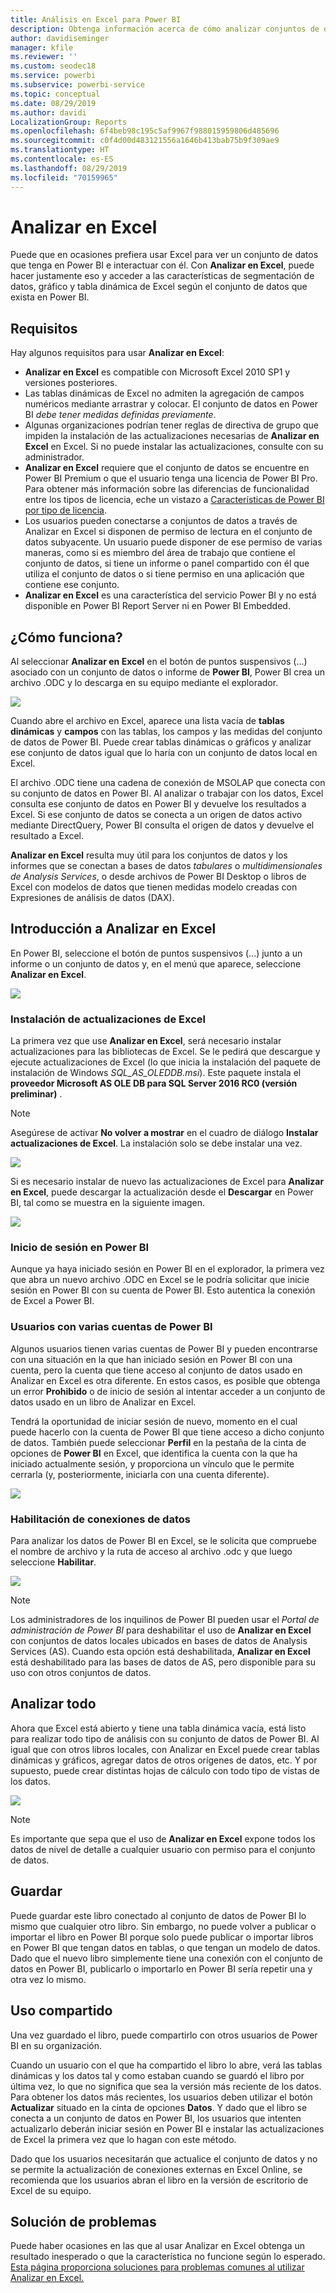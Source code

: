 ```yaml
---
title: Análisis en Excel para Power BI
description: Obtenga información acerca de cómo analizar conjuntos de datos de Power BI en Excel
author: davidiseminger
manager: kfile
ms.reviewer: ''
ms.custom: seodec18
ms.service: powerbi
ms.subservice: powerbi-service
ms.topic: conceptual
ms.date: 08/29/2019
ms.author: davidi
LocalizationGroup: Reports
ms.openlocfilehash: 6f4beb98c195c5af9967f988015959806d485696
ms.sourcegitcommit: c0f4d00d483121556a1646b413bab75b9f309ae9
ms.translationtype: HT
ms.contentlocale: es-ES
ms.lasthandoff: 08/29/2019
ms.locfileid: "70159965"
---
```

# <a name="analyze-in-excel"></a>Analizar en Excel
Puede que en ocasiones prefiera usar Excel para ver un conjunto de datos que tenga en Power BI e interactuar con él. Con **Analizar en Excel**, puede hacer justamente eso y acceder a las características de segmentación de datos, gráfico y tabla dinámica de Excel según el conjunto de datos que exista en Power BI.

## <a name="requirements"></a>Requisitos
Hay algunos requisitos para usar **Analizar en Excel**:

* **Analizar en Excel** es compatible con Microsoft Excel 2010 SP1 y versiones posteriores.
* Las tablas dinámicas de Excel no admiten la agregación de campos numéricos mediante arrastrar y colocar. El conjunto de datos en Power BI *debe tener medidas definidas previamente*.
* Algunas organizaciones podrían tener reglas de directiva de grupo que impiden la instalación de las actualizaciones necesarias de **Analizar en Excel** en Excel. Si no puede instalar las actualizaciones, consulte con su administrador.
* **Analizar en Excel** requiere que el conjunto de datos se encuentre en Power BI Premium o que el usuario tenga una licencia de Power BI Pro. Para obtener más información sobre las diferencias de funcionalidad entre los tipos de licencia, eche un vistazo a [Características de Power BI por tipo de licencia](service-features-license-type.md). 
* Los usuarios pueden conectarse a conjuntos de datos a través de Analizar en Excel si disponen de permiso de lectura en el conjunto de datos subyacente.  Un usuario puede disponer de ese permiso de varias maneras, como si es miembro del área de trabajo que contiene el conjunto de datos, si tiene un informe o panel compartido con él que utiliza el conjunto de datos o si tiene permiso en una aplicación que contiene ese conjunto.
* **Analizar en Excel** es una característica del servicio Power BI y no está disponible en Power BI Report Server ni en Power BI Embedded. 

## <a name="how-does-it-work"></a>¿Cómo funciona?
Al seleccionar **Analizar en Excel** en el botón de puntos suspensivos (...) asociado con un conjunto de datos o informe de **Power BI**, Power BI crea un archivo .ODC y lo descarga en su equipo mediante el explorador.

![](media/service-analyze-in-excel/power-bi-analyze-in-excel.png)

Cuando abre el archivo en Excel, aparece una lista vacía de **tablas dinámicas** y **campos** con las tablas, los campos y las medidas del conjunto de datos de Power BI. Puede crear tablas dinámicas o gráficos y analizar ese conjunto de datos igual que lo haría con un conjunto de datos local en Excel.

El archivo .ODC tiene una cadena de conexión de MSOLAP que conecta con su conjunto de datos en Power BI. Al analizar o trabajar con los datos, Excel consulta ese conjunto de datos en Power BI y devuelve los resultados a Excel. Si ese conjunto de datos se conecta a un origen de datos activo mediante DirectQuery, Power BI consulta el origen de datos y devuelve el resultado a Excel.

**Analizar en Excel** resulta muy útil para los conjuntos de datos y los informes que se conectan a bases de datos *tabulares* o *multidimensionales de Analysis Services*, o desde archivos de Power BI Desktop o libros de Excel con modelos de datos que tienen medidas modelo creadas con Expresiones de análisis de datos (DAX).

## <a name="get-started-with-analyze-in-excel"></a>Introducción a Analizar en Excel
En Power BI, seleccione el botón de puntos suspensivos (...) junto a un informe o un conjunto de datos y, en el menú que aparece, seleccione **Analizar en Excel**.

![](media/service-analyze-in-excel/power-bi-analyze-menu.png)

### <a name="install-excel-updates"></a>Instalación de actualizaciones de Excel
La primera vez que use **Analizar en Excel**, será necesario instalar actualizaciones para las bibliotecas de Excel. Se le pedirá que descargue y ejecute actualizaciones de Excel (lo que inicia la instalación del paquete de instalación de Windows *SQL_AS_OLEDDB.msi*). Este paquete instala el **proveedor Microsoft AS OLE DB para SQL Server 2016 RC0 (versión preliminar)** .

> [!NOTE]
> Asegúrese de activar **No volver a mostrar** en el cuadro de diálogo **Instalar actualizaciones de Excel**. La instalación solo se debe instalar una vez.
> 
> 

![](media/service-analyze-in-excel/pbi_anlz_excel_dontshow.png)

Si es necesario instalar de nuevo las actualizaciones de Excel para **Analizar en Excel**, puede descargar la actualización desde el **Descargar** en Power BI, tal como se muestra en la siguiente imagen.

![](media/service-analyze-in-excel/pbi_anlz_excel_download_again.png)

### <a name="sign-in-to-power-bi"></a>Inicio de sesión en Power BI
Aunque ya haya iniciado sesión en Power BI en el explorador, la primera vez que abra un nuevo archivo .ODC en Excel se le podría solicitar que inicie sesión en Power BI con su cuenta de Power BI. Esto autentica la conexión de Excel a Power BI.

### <a name="users-with-multiple-power-bi-accounts"></a>Usuarios con varias cuentas de Power BI
Algunos usuarios tienen varias cuentas de Power BI y pueden encontrarse con una situación en la que han iniciado sesión en Power BI con una cuenta, pero la cuenta que tiene acceso al conjunto de datos usado en Analizar en Excel es otra diferente. En estos casos, es posible que obtenga un error **Prohibido** o de inicio de sesión al intentar acceder a un conjunto de datos usado en un libro de Analizar en Excel.

Tendrá la oportunidad de iniciar sesión de nuevo, momento en el cual puede hacerlo con la cuenta de Power BI que tiene acceso a dicho conjunto de datos. También puede seleccionar **Perfil** en la pestaña de la cinta de opciones de **Power BI** en Excel, que identifica la cuenta con la que ha iniciado actualmente sesión, y proporciona un vínculo que le permite cerrarla (y, posteriormente, iniciarla con una cuenta diferente).

![](media/service-analyze-in-excel/pbi_anlz_excel_profile.png)

### <a name="enable-data-connections"></a>Habilitación de conexiones de datos
Para analizar los datos de Power BI en Excel, se le solicita que compruebe el nombre de archivo y la ruta de acceso al archivo .odc y que luego seleccione **Habilitar**.

![](media/service-analyze-in-excel/pbi_anlz_excel_enable.png)

> [!NOTE]
> Los administradores de los inquilinos de Power BI pueden usar el *Portal de administración de Power BI* para deshabilitar el uso de **Analizar en Excel** con conjuntos de datos locales ubicados en bases de datos de Analysis Services (AS). Cuando esta opción está deshabilitada, **Analizar en Excel** está deshabilitado para las bases de datos de AS, pero disponible para su uso con otros conjuntos de datos.
> 
> 

## <a name="analyze-away"></a>Analizar todo
Ahora que Excel está abierto y tiene una tabla dinámica vacía, está listo para realizar todo tipo de análisis con su conjunto de datos de Power BI. Al igual que con otros libros locales, con Analizar en Excel puede crear tablas dinámicas y gráficos, agregar datos de otros orígenes de datos, etc. Y por supuesto, puede crear distintas hojas de cálculo con todo tipo de vistas de los datos.

![](media/service-analyze-in-excel/pbi_anlz_excel_chart.png)

> [!NOTE]
> Es importante que sepa que el uso de **Analizar en Excel** expone todos los datos de nivel de detalle a cualquier usuario con permiso para el conjunto de datos.
> 
> 

## <a name="save"></a>Guardar
Puede guardar este libro conectado al conjunto de datos de Power BI lo mismo que cualquier otro libro. Sin embargo, no puede volver a publicar o importar el libro en Power BI porque solo puede publicar o importar libros en Power BI que tengan datos en tablas, o que tengan un modelo de datos. Dado que el nuevo libro simplemente tiene una conexión con el conjunto de datos en Power BI, publicarlo o importarlo en Power BI sería repetir una y otra vez lo mismo.

## <a name="share"></a>Uso compartido
Una vez guardado el libro, puede compartirlo con otros usuarios de Power BI en su organización.

Cuando un usuario con el que ha compartido el libro lo abre, verá las tablas dinámicas y los datos tal y como estaban cuando se guardó el libro por última vez, lo que no significa que sea la versión más reciente de los datos. Para obtener los datos más recientes, los usuarios deben utilizar el botón **Actualizar** situado en la cinta de opciones **Datos**. Y dado que el libro se conecta a un conjunto de datos en Power BI, los usuarios que intenten actualizarlo deberán iniciar sesión en Power BI e instalar las actualizaciones de Excel la primera vez que lo hagan con este método.

Dado que los usuarios necesitarán que actualice el conjunto de datos y no se permite la actualización de conexiones externas en Excel Online, se recomienda que los usuarios abran el libro en la versión de escritorio de Excel de su equipo.

## <a name="troubleshooting"></a>Solución de problemas
Puede haber ocasiones en las que al usar Analizar en Excel obtenga un resultado inesperado o que la característica no funcione según lo esperado. [Esta página proporciona soluciones para problemas comunes al utilizar Analizar en Excel.](desktop-troubleshooting-analyze-in-excel.md)
